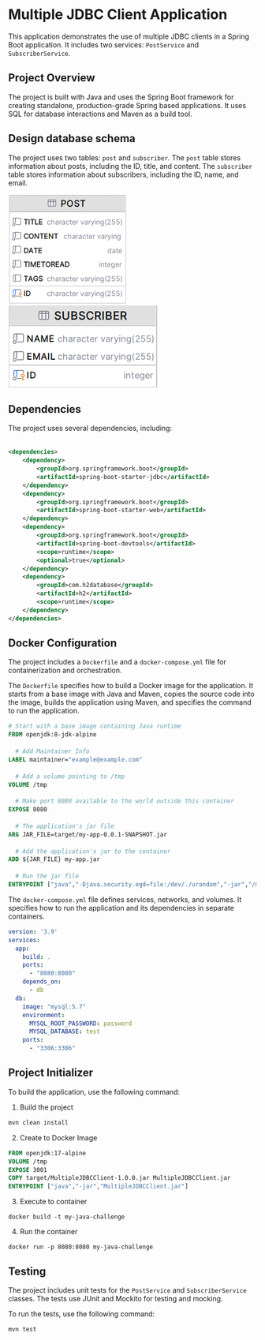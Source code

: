 # Multiple JDBC Client Application

This application demonstrates the use of multiple JDBC clients in a Spring Boot application. It includes two
services: `PostService` and `SubscriberService`.

## Project Overview

The project is built with Java and uses the Spring Boot framework for creating standalone, production-grade Spring based
applications. It uses SQL for database interactions and Maven as a build tool.

## Design database schema

The project uses two tables: `post` and `subscriber`. The `post` table stores information about posts, including the ID,
title, and content. The `subscriber` table stores information about subscribers, including the ID, name, and email.

![img.png](img.png)
![img_1.png](img_1.png)

## Dependencies

The project uses several dependencies, including:

```xml

<dependencies>
    <dependency>
        <groupId>org.springframework.boot</groupId>
        <artifactId>spring-boot-starter-jdbc</artifactId>
    </dependency>
    <dependency>
        <groupId>org.springframework.boot</groupId>
        <artifactId>spring-boot-starter-web</artifactId>
    </dependency>
    <dependency>
        <groupId>org.springframework.boot</groupId>
        <artifactId>spring-boot-devtools</artifactId>
        <scope>runtime</scope>
        <optional>true</optional>
    </dependency>
    <dependency>
        <groupId>com.h2database</groupId>
        <artifactId>h2</artifactId>
        <scope>runtime</scope>
    </dependency>
</dependencies>
```

## Docker Configuration

The project includes a `Dockerfile` and a `docker-compose.yml` file for containerization and orchestration.

The `Dockerfile` specifies how to build a Docker image for the application. It starts from a base image with Java and
Maven, copies the source code into the image, builds the application using Maven, and specifies the command to run the
application.

```dockerfile
# Start with a base image containing Java runtime
FROM openjdk:8-jdk-alpine

  # Add Maintainer Info
LABEL maintainer="example@example.com"

  # Add a volume pointing to /tmp
VOLUME /tmp

  # Make port 8080 available to the world outside this container
EXPOSE 8080

  # The application's jar file
ARG JAR_FILE=target/my-app-0.0.1-SNAPSHOT.jar

  # Add the application's jar to the container
ADD ${JAR_FILE} my-app.jar

  # Run the jar file 
ENTRYPOINT ["java","-Djava.security.egd=file:/dev/./urandom","-jar","/my-app.jar"]
```

The `docker-compose.yml` file defines services, networks, and volumes. It specifies how to run the application and its
dependencies in separate containers.

```yaml
version: '3.9'
services:
  app:
    build: .
    ports:
      - "8080:8080"
    depends_on:
      - db
  db:
    image: "mysql:5.7"
    environment:
      MYSQL_ROOT_PASSWORD: password
      MYSQL_DATABASE: test
    ports:
      - "3306:3306"

```

## Project Initializer

To build the application, use the following command:

1. Build the project

```bash
mvn clean install
```

2. Create to Docker Image

```dockerfile
FROM openjdk:17-alpine
VOLUME /tmp
EXPOSE 3001
COPY target/MultipleJDBCClient-1.0.0.jar MultipleJDBCClient.jar
ENTRYPOINT ["java","-jar","MultipleJDBCClient.jar"]
```

3. Execute to container

```shell
docker build -t my-java-challenge
```

4. Run the container

```shell
docker run -p 8080:8080 my-java-challenge
```

## Testing

The project includes unit tests for the `PostService` and `SubscriberService` classes. The tests use JUnit and Mockito
for
testing and mocking.

To run the tests, use the following command:

```bash
mvn test
```
